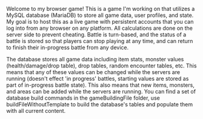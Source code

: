 Welcome to my browser game! This is a game I'm working on that utilizes a MySQL database (MariaDB) to store all game data, user profiles, and state. My goal is to host this as a live game with persistent accounts that you can log into from any browser on any platform. All calculations are done on the server side to prevent cheating. Battle is turn-based, and the status of a battle is stored so that players can stop playing at any time, and can return to finish their in-progress battle from any device.

The database stores all game data including item stats, monster values (health/damage/drop table), drop tables, random encounter tables, etc. This means that any of these values can be changed while the servers are running (doesn't effect 'in progress' battles, starting values are stored as part of in-progress battle state). This also means that new items, monsters, and areas can be added while the servers are running. You can find a set of database build commands in the gameBuildingFile folder, use buildFileWithoutTemplate to build the database's tables and populate them with all current content.


